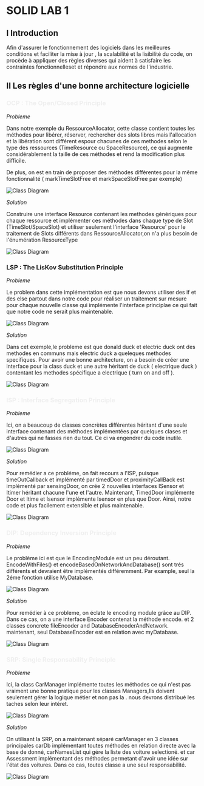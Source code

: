 # SOLID LAB 1

<h2> I Introduction </h2>

Afin d'assurer le fonctionnement des logiciels dans les meilleures conditions et faciliter la mise à jour , la scalabilité et la lisibilité du code, on procède à appliquer des règles diverses qui aident à satisfaire les contraintes fonctionnelleset et répondre aux normes de l'industrie.

<h2>II Les règles d'une bonne architecture logicielle </h2>

<h3 style="color:#EFEFEF" > OCP : The Open/Closed Principle </h3>

_Probleme_

Dans notre exemple du RessourceAllocator, cette classe contient toutes les méthodes pour libérer, réserver, rechercher des slots libres mais l'allocation et la libération sont différent espour chacunes de ces methodes selon le type des ressources (TimeResource ou SpaceResource), ce qui augmente considérablement la taille de ces méthodes et rend la modification plus difficile.

De plus, on est en train de proposer des méthodes différentes pour la même fonctionnalité ( markTimeSlotFree et markSpaceSlotFree par exemple)

<div class="puml" >

![Class Diagram](./assets/diagrams-before/OCP.png)

</div>

_Solution_

Construire une interface Resource contenant les methodes génériques pour chaque ressource et implémenter ces méthodes dans chaque type de Slot (TimeSlot/SpaceSlot) et utiliser seulement l'interface 'Resource' pour le traitement de Slots différents dans RessourceAllocator,on n'a plus besoin de l'énumération ResourceType

<div class="puml">

![Class Diagram](./assets/diagrams-after/OCP.png)

</div>
<h3> LSP : The LisKov Substitution Principle </h3>

_Probleme_

Le problem dans cette implémentation est que nous devons utiliser des if et des else partout dans notre code pour réaliser un traitement sur mesure pour chaque nouvelle classe qui implémente l'interface principlae ce qui fait que notre code ne serait plus maintenable.

<div class="puml">

![Class Diagram](./assets/diagrams-before/LSP.png)

</div>

_Solution_

Dans cet exemple,le probleme est que donald duck et electric duck ont des methodes en communs mais electric duck a queleques methodes specifiques. Pour avoir une bonne architecture, on a besoin de créer une interface pour la class duck et une autre héritant de duck ( electrique duck ) contentant les methodes spécifique a electrique ( turn on and off ).

<div class="puml">

![Class Diagram](./assets/diagrams-after/LSP.png)

</div>
<h3  style="color:#EFEFEF" > ISP : Interface Segregation Principle </h3>

_Probleme_

Ici, on a beaucoup de classes concrètes différentes héritant d'une seule interface contenant des méthodes implémentées par quelques clases et d'autres qui ne fasses rien du tout. Ce ci va engendrer du code inutile.

<div class="puml">

![Class Diagram](./assets/diagrams-before/ISP.png)

</div>

_Solution_

Pour remédier a ce probléme, on fait recours a l'ISP, puisque timeOutCallback et implémenté par timedDoor et proximityCallBack est implémenté par sensingDoor, on crée 2 nouvelles interfaces ISensor et Itimer héritant chacune l'une et l'autre.
Maintenant, TimedDoor implémente Door et Itime et Isensor implémente Isensor en plus que Door. Ainsi, notre code et plus facilement extensible et plus maintenable.

<div class="puml">

![Class Diagram](./assets/diagrams-after/ISP.png.png)

</div>

<h3  style="color:#EFEFEF" > DIP: Dependency Inversion Principle </h3>

_Probleme_

Le problème ici est que le EncodingModule est un peu déroutant. EncodeWithFiles() et encodeBasedOnNetworkAndDatabase() sont trés différents et devraient être implémentés différemment. Par example, seul la 2éme fonction utilise MyDatabase.

<div class="puml">

![Class Diagram](./assets/diagrams-before/DIP.png)

</div>

_Solution_

Pour remédier à ce probleme, on éclate le encoding module grâce au DIP. Dans ce cas, on a une interface Encoder contenat la méthode encode. et 2 classes concrete fileEncoder and DatabaseEncoderAndNetwork. maintenant, seul DatabaseEncoder est en relation avec myDatabase.

<div class="puml">

![Class Diagram](./assets/diagrams-after/DIP.png)

</div>

<h3  style="color:#EFEFEF" > SRP: Single Responsability Principle  </h3>

_Probleme_

Ici, la class CarManager implémente toutes les méthodes ce qui n'est pas vraiment une bonne pratique pour les classes Managers,Ils doivent seulement gérer la logique métier et non pas la . nous devrons distribué les taches selon leur intéret.

<div class="puml">

![Class Diagram](./assets/diagrams-before/SRP.png)

</div>

_Solution_

On utilisant la SRP, on a maintenant séparé carManager en 3 classes principales carDb implémentant toutes méthodes en relation directe avec la base de donné, carNamesList qui gére la liste des voiture selectioné. et car Assessment implémentant des méthodes permetant d'avoir une idée sur l'état des voitures. Dans ce cas, toutes classe a une seul responsabilité.

<div class="puml">

![Class Diagram](./assets/diagrams-after/SRP.png)

</div>
